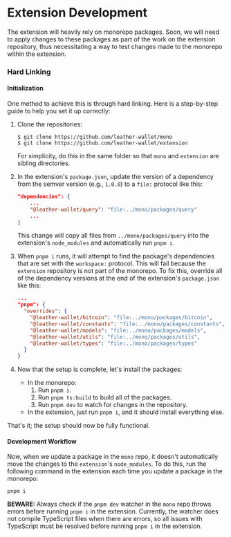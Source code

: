 # Extension Development

The extension will heavily rely on monorepo packages. Soon, we will need to apply changes to these packages as part of the work on the extension repository, thus necessitating a way to test changes made to the monorepo within the extension.

### Hard Linking

#### Initialization

One method to achieve this is through hard linking. Here is a step-by-step guide to help you set it up correctly:

1. Clone the repositories:

   ```
   $ git clone https://github.com/leather-wallet/mono
   $ git clone https://github.com/leather-wallet/extension
   ```

   For simplicity, do this in the same folder so that `mono` and `extension` are sibling directories.

2. In the extension's `package.json`, update the version of a dependency from the semver version (e.g., `1.0.0`) to a `file:` protocol like this:

   ```json
   "dependencies": {
       ...
       "@leather-wallet/query": "file:../mono/packages/query"
       ...
   }
   ```

   This change will copy all files from `../mono/packages/query` into the extension's `node_modules` and automatically run `pnpm i`.

3. When `pnpm i` runs, it will attempt to find the package's dependencies that are set with the `workspace:` protocol. This will fail because the `extension` repository is not part of the monorepo. To fix this, override all of the dependency versions at the end of the extension's `package.json` like this:

   ```json
   ...
   "pnpm": {
     "overrides": {
       "@leather-wallet/bitcoin": "file:../mono/packages/bitcoin",
       "@leather-wallet/constants": "file:../mono/packages/constants",
       "@leather-wallet/models": "file:../mono/packages/models",
       "@leather-wallet/utils": "file:../mono/packages/utils",
       "@leather-wallet/types": "file:../mono/packages/types"
     }
   }
   ```

4. Now that the setup is complete, let's install the packages:
   - In the monorepo:
     1. Run `pnpm i`.
     2. Run `pnpm ts:build` to build all of the packages.
     3. Run `pnpm dev` to watch for changes in the repository.
   - In the extension, just run `pnpm i`, and it should install everything else.

That's it; the setup should now be fully functional.

#### Development Workflow

Now, when we update a package in the `mono` repo, it doesn't automatically move the changes to the `extension`'s `node_modules`. To do this, run the following command in the extension each time you update a package in the monorepo:

```
pnpm i
```

**BEWARE:** Always check if the `pnpm dev` watcher in the `mono` repo throws errors before running `pnpm i` in the extension. Currently, the watcher does not compile TypeScript files when there are errors, so all issues with TypeScript must be resolved before running `pnpm i` in the extension.
